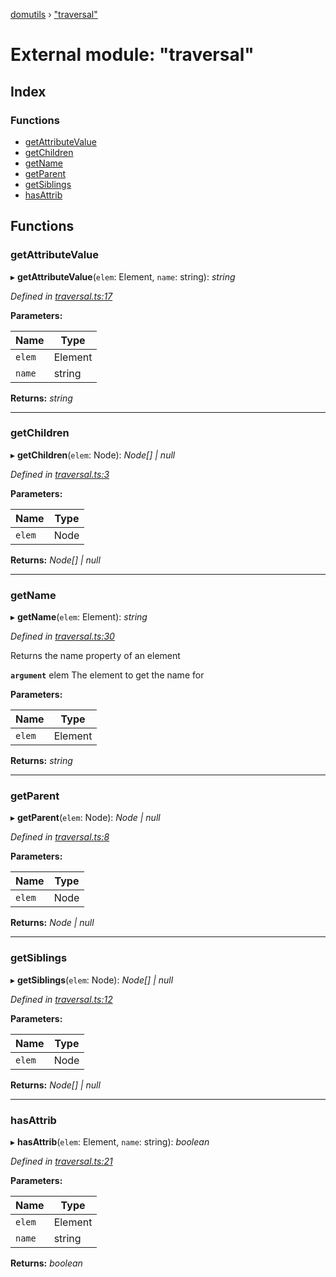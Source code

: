 [domutils](../README.md) › ["traversal"](_traversal_.md)

# External module: "traversal"

## Index

### Functions

* [getAttributeValue](_traversal_.md#getattributevalue)
* [getChildren](_traversal_.md#getchildren)
* [getName](_traversal_.md#getname)
* [getParent](_traversal_.md#getparent)
* [getSiblings](_traversal_.md#getsiblings)
* [hasAttrib](_traversal_.md#hasattrib)

## Functions

###  getAttributeValue

▸ **getAttributeValue**(`elem`: Element, `name`: string): *string*

*Defined in [traversal.ts:17](https://github.com/fb55/domutils/blob/6bff23a/src/traversal.ts#L17)*

**Parameters:**

Name | Type |
------ | ------ |
`elem` | Element |
`name` | string |

**Returns:** *string*

___

###  getChildren

▸ **getChildren**(`elem`: Node): *Node[] | null*

*Defined in [traversal.ts:3](https://github.com/fb55/domutils/blob/6bff23a/src/traversal.ts#L3)*

**Parameters:**

Name | Type |
------ | ------ |
`elem` | Node |

**Returns:** *Node[] | null*

___

###  getName

▸ **getName**(`elem`: Element): *string*

*Defined in [traversal.ts:30](https://github.com/fb55/domutils/blob/6bff23a/src/traversal.ts#L30)*

Returns the name property of an element

**`argument`** elem The element to get the name for

**Parameters:**

Name | Type |
------ | ------ |
`elem` | Element |

**Returns:** *string*

___

###  getParent

▸ **getParent**(`elem`: Node): *Node | null*

*Defined in [traversal.ts:8](https://github.com/fb55/domutils/blob/6bff23a/src/traversal.ts#L8)*

**Parameters:**

Name | Type |
------ | ------ |
`elem` | Node |

**Returns:** *Node | null*

___

###  getSiblings

▸ **getSiblings**(`elem`: Node): *Node[] | null*

*Defined in [traversal.ts:12](https://github.com/fb55/domutils/blob/6bff23a/src/traversal.ts#L12)*

**Parameters:**

Name | Type |
------ | ------ |
`elem` | Node |

**Returns:** *Node[] | null*

___

###  hasAttrib

▸ **hasAttrib**(`elem`: Element, `name`: string): *boolean*

*Defined in [traversal.ts:21](https://github.com/fb55/domutils/blob/6bff23a/src/traversal.ts#L21)*

**Parameters:**

Name | Type |
------ | ------ |
`elem` | Element |
`name` | string |

**Returns:** *boolean*
